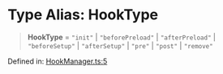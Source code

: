 # Type Alias: HookType

> **HookType** = `"init"` \| `"beforePreload"` \| `"afterPreload"` \| `"beforeSetup"` \| `"afterSetup"` \| `"pre"` \| `"post"` \| `"remove"`

Defined in: [HookManager.ts:5](https://github.com/humanbydefinition/p5.asciify/blob/72207d8315478089a23608e608f38532d78edede/src/lib/HookManager.ts#L5)
